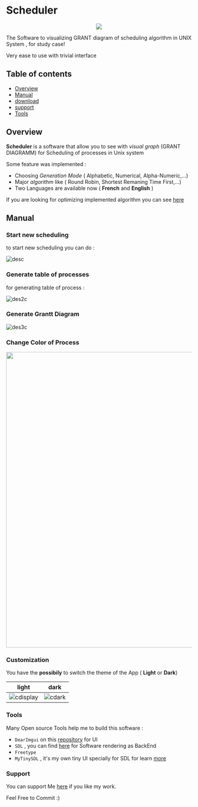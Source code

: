 # Scheduler
<p align="center">
<img src="https://user-images.githubusercontent.com/76158313/222327430-3224bc61-3b5e-4ec8-831a-364ca5e9c3fe.png"/>
</p>

The Software to visualizing GRANT diagram of scheduling algorithm in UNIX System , for study case!

Very ease to use with trivial interface
## Table of contents

- [Overview](#overview)
- [Manual](#manual)
- [download](https://)
- [support](#support)
- [Tools](#tools)

## Overview
**Scheduler** is a software that allow you to see with *visual graph* (GRANT DIAGRAMM) for Scheduling of processes in Unix system

Some feature was implemented :
- Choosing *Generation Mode* ( Alphabetic, Numerical, Alpha-Numeric,...)
- Major *algorithm* like ( Round Robin, Shortest Remaning Time First,...)
- Two Languages are available now ( **French** and **English** )

If you are looking for optimizing implemented algorithm you can see [here](ScheduleAlgorithm.cpp)

## Manual

### Start new scheduling
to start new scheduling you can do :

![desc](https://user-images.githubusercontent.com/76158313/222326368-08cd8f1b-8273-4617-b07f-48879f608087.gif)

### Generate table of processes
for generating table of process :

![des2c](https://user-images.githubusercontent.com/76158313/222326519-e96a6f77-3ad8-4e2c-a30d-ee2631f812a2.gif)

### Generate Grantt Diagram

![des3c](https://user-images.githubusercontent.com/76158313/222328220-2d8e4751-c89b-490e-96d2-d440dbd385c4.gif)

### Change Color of Process 

<img src="https://user-images.githubusercontent.com/76158313/222329034-183d4d7c-3f3d-4999-b5e4-0e77e6c7f7b0.gif" width="800"/>

### Customization
You have the **possibily** to switch the theme of the App ( **Light** or **Dark**)

**light**    |      **dark**
:------------: | :------------:
![cdisplay](https://user-images.githubusercontent.com/76158313/222319609-222e71ed-3554-4390-9053-9a425322c21c.jpg) | ![cdark](https://user-images.githubusercontent.com/76158313/222318873-0c78c803-3f26-4052-a740-aa0d5ad67ac2.jpg)

### Tools
Many Open source Tools help me to build this software : 
- `DearImgui` on this [repository](https://github.com/ocornut/imgui) for UI
- `SDL` , you can find [here](https://github.com/libsdl-org/SDL) for Software rendering as BackEnd
- `Freetype`
- `MyTinySDL` , it's my own tiny UI specially for SDL for learn [more](MyTinyGUI/) 
### Support
You can support Me [here]() if you like my work.

Feel Free to Commit :)
